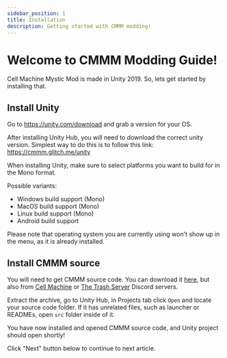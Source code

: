 ```yaml
---
sidebar_position: 1
title: Installation
description: Getting started with CMMM modding!
---
```


# Welcome to CMMM Modding Guide!

Cell Machine Mystic Mod is made in Unity 2019. So, lets get started by installing that.

## Install Unity

Go to https://unity.com/download and grab a version for your OS.

After installing Unity Hub, you will need to download the correct unity version. Simplest way to do this is to follow this link: https://cmmm.glitch.me/unity

When installing Unity, make sure to select platforms you want to build for in the Mono format.

Possible variants:
- Windows build support (Mono)
- MacOS build support (Mono)
- Linux build support (Mono)
- Android build support

Please note that operating system you are currently using won't show up in the menu, as it is already installed.

## Install CMMM source

You will need to get CMMM source code. You can download it [here](https://cdn.discordapp.com/attachments/982864464179261501/1074987004942635008/Source.zip), but also from [Cell Machine](https://discord.gg/cell-machine-791818283867045941) or [The Trash Server](https://discord.gg/thetrashcell) Discord servers.

Extract the archive, go to Unity Hub, in Projects tab click `Open` and locate your source code folder. If it has unrelated files, such as launcher or READMEs, open `src` folder inside of it.

You have now installed and opened CMMM source code, and Unity project should open shortly!

Click "Next" button below to continue to next article.